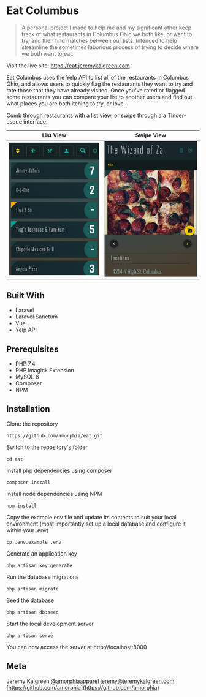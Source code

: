 # Eat Columbus

> A personal project I made to help me and my significant other keep track of what restaurants in Columbus Ohio we both like, or want to try, and then find matches between our lists. Intended to help streamline the sometimes laborious process of trying to decide where we both want to eat. 

Visit the live site:
https://eat.jeremykalgreen.com

Eat Columbus uses the Yelp API to list all of the restaurants in Columbus Ohio, and allows users to quickly flag the restaurants they want to try and rate those that they have already visited. Once you've rated or flagged some restaurants you can compare your list to another users and find out what places you are both itching to try, or love. 

Comb through restaurants with a list view, or swipe through a a Tinder-esque interface. 

List View             |  Swipe View
:-------------------------:|:-------------------------:
![](public/images/readme/list.jpg)  |  ![](public/images/readme/details.jpg)



## Built With
* Laravel
* Laravel Sanctum 
* Vue
* Yelp API

## Prerequisites

* PHP 7.4
* PHP Imagick Extension
* MySQL 8
* Composer
* NPM

## Installation

Clone the repository

    https://github.com/amorphia/eat.git

Switch to the repository's folder

    cd eat

Install php dependencies using composer

    composer install
    
Install node dependencies using NPM

    npm install
    
Copy the example env file and update its contents to suit your local environment (most importantly set up a local database and configure it within your .env)

    cp .env.example .env

Generate an application key

    php artisan key:generate

Run the database migrations

    php artisan migrate
    
Seed the database

    php artisan db:seed

Start the local development server

    php artisan serve

You can now access the server at http://localhost:8000


## Meta

Jeremy Kalgreen 
[@amorphiaapparel](https://twitter.com/amorphiaapparel)
jeremy@jeremykalgreen.com
[https://github.com/amorphia](https://github.com/amorphia)

